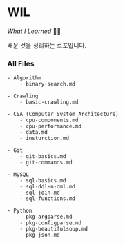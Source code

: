 # WIL
*What I Learned* 🙋🏻


배운 것을 정리하는 르포입니다.


### All Files

    - Algorithm
        - binary-search.md

    - Crawling
        - basic-crawling.md

    - CSA (Computer System Architecture)
        - cpu-components.md
        - cpu-performance.md
        - data.md
        - insturction.md

    - Git
        - git-basics.md
        - git-commands.md

    - MySQL
        - sql-basics.md
        - sql-ddl-n-dml.md
        - sql-join.md
        - sql-functions.md

    - Python
        - pkg-argparse.md
        - pkg-configparse.md
        - pkg-beautifulsoup.md
        - pkg-json.md
